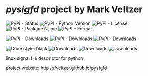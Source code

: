
# *pysigfd* project by Mark Veltzer

![PyPI - Status](https://img.shields.io/pypi/status/pysigfd)
![PyPI - Python Version](https://img.shields.io/pypi/pyversions/pysigfd)
![PyPI - License](https://img.shields.io/pypi/l/pysigfd)
![PyPI - Package Name](https://img.shields.io/pypi/v/pysigfd)
![PyPI - Format](https://img.shields.io/pypi/format/pysigfd)

![PyPI - Downloads](https://img.shields.io/pypi/dd/pysigfd)
![PyPI - Downloads](https://img.shields.io/pypi/dw/pysigfd)
![PyPI - Downloads](https://img.shields.io/pypi/dm/pysigfd)

![Code style: black](https://img.shields.io/badge/code%20style-black-000000.svg)
![Downloads](https://pepy.tech/badge/pysigfd)
![Downloads](https://pepy.tech/badge/pysigfd/month)
![Downloads](https://pepy.tech/badge/pysigfd/week)


linux signal file descriptor for python

project website: <https://veltzer.github.io/pysigfd>
